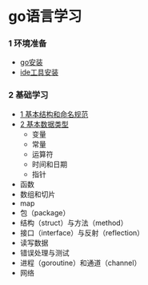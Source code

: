# go语言学习

### 1 环境准备

- [go安装](https://github.com/fatjerot/goStudyBasic/blob/master/000pre_env/1_go_install.md)
- [ide工具安装](https://github.com/fatjerot/goStudyBasic/blob/master/000pre_env/2_vscode_go.md)

### 2 基础学习

- [1 基本结构和命名规范](https://github.com/fatjerot/goStudyBasic/blob/master/001first)
- [2 基本数据类型](https://github.com/fatjerot/goStudyBasic/blob/master/002basic)
  - 变量
  - 常量
  - 运算符
  - 时间和日期
  - 指针
- 函数
- 数组和切片
- map
- 包（package）
- 结构（struct）与方法（method）
- 接口（interface）与反射（reflection）
- 读写数据
- 错误处理与测试
- 进程（goroutine）和通道（channel）
- 网络
